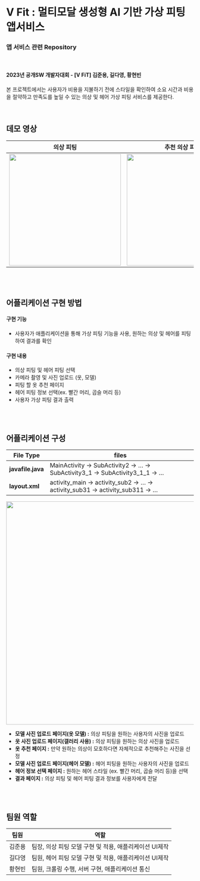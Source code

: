 # V Fit : 멀티모달 생성형 AI 기반 가상 피팅 앱서비스
### 앱 서비스 관련 Repository


<br>

#### 2023년 공개SW 개발자대회 - [V FiT] 김준용, 길다영, 황현빈

본 프로젝트에서는 사용자가 비용을 지불하기 전에 스타일을 확인하여 소요 시간과 비용을 절약하고 만족도를 높일 수 있는 의상 및 헤어 가상 피팅 서비스를 제공한다.

<br>

## 데모 영상

의상 피팅 | 추천 의상 피팅 | 헤어 피팅
--|--|--
<img src="https://github.com/VIP-Projects/V-Fit-App/assets/53934639/ddd90ea7-5d5a-4ca2-a68d-9fbbe044df28" style="width:300px"> | <img src="https://github.com/VIP-Projects/V-Fit-App/assets/53934639/e1e87022-70ae-44ac-b135-1df309f41b91" style="width:300px">|<img src="https://github.com/VIP-Projects/V-Fit-App/assets/53934639/7317a44d-ff18-4080-be13-efbd5a40941c" style="width:300px">




<br><br>

## 어플리케이션 구현 방법

#### 구현 기능
- 사용자가 애플리케이션을 통해 가상 피팅 기능을 사용, 원하는 의상 및 헤어를 피팅하여 결과를 확인

#### 구현 내용 
-	의상 피팅 및 헤어 피팅 선택
-	카메라 촬영 및 사진 업로드 (옷, 모델)
-	피팅 할 옷 추천 페이지 
-	헤어 피팅 정보 선택(ex. 빨간 머리, 곱슬 머리 등)
-	사용자 가상 피팅 결과 출력


<br><br>



## 어플리케이션 구성

File Type | files
--|--
<b>javafile.java</b> | MainActivity → SubActivity2 → … → SubActivity3_1 → SubActivity3_1_1  → … 
<b>layout.xml</b> | activity_main → activity_sub2 → … → activity_sub31 → activity_sub311  → … 

<p align="center">
<img src="https://github.com/VIP-Projects/V-Fit-App/assets/53934639/e75deef4-4193-44c0-bb22-4688aa068520" style="width:600px"></p>



-	<b> 모델 사진 업로드 페이지(옷 모델) :</b> 의상 피팅을 원하는 사용자의 사진을 업로드
-	<b> 옷 사진 업로드 페이지(갤러리 사용) :</b> 의상 피팅을 원하는 의상 사진을 업로드
-	<b> 옷 추천 페이지 :</b> 만약 원하는 의상이 모호하다면 자체적으로 추천해주는 사진을 선정
-	<b> 모델 사진 업로드 페이지(헤어 모델) :</b> 헤어 피팅을 원하는 사용자의 사진을 업로드
-	<b> 헤어 정보 선택 페이지 :</b> 원하는 헤어 스타일 (ex. 빨간 머리, 곱슬 머리 등)을 선택
-	<b> 결과 페이지 :</b> 의상 피팅 및 헤어 피팅 결과 정보를 사용자에게 전달





<br><br>

## 팀원 역할

팀원|역할
--|--
김준용|팀장, 의상 피팅 모델 구현 및 적용, 애플리케이션 UI제작
길다영|팀원, 헤어 피팅 모델 구현 및 적용, 애플리케이션 UI제작
황현빈|팀원, 크롤링 수행, 서버 구현, 애플리케이션 통신


